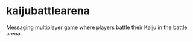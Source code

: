 # kaijubattlearena
Messaging multiplayer game where players battle their Kaiju in the battle arena.
